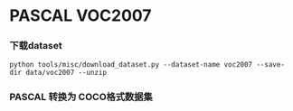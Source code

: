 # PASCAL VOC2007

### 下载dataset

```shell
python tools/misc/download_dataset.py --dataset-name voc2007 --save-dir data/voc2007 --unzip
```

### PASCAL 转换为 COCO格式数据集

```shell

```
